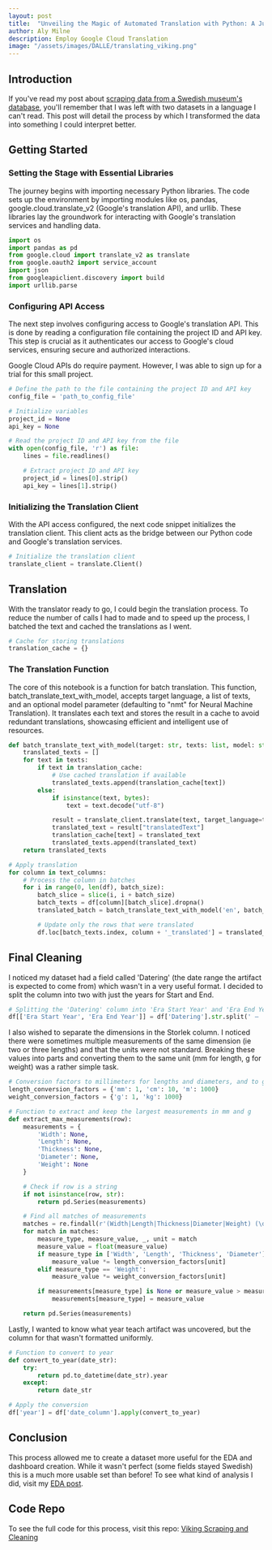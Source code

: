 ```yaml
---
layout: post
title:  "Unveiling the Magic of Automated Translation with Python: A Jupyter Notebook Guide Introduction"
author: Aly Milne
description: Employ Google Cloud Translation
image: "/assets/images/DALLE/translating_viking.png"
---
```


## Introduction

If you've read my post about [scraping data from a Swedish museum's database](https://alpal923.github.io/2023/11/29/viking-data-scraping.html), you'll remember that I was left with two datasets in a language I can't read. This post will detail the process by which I transformed the data into something I could interpret better.

## Getting Started
### Setting the Stage with Essential Libraries
The journey begins with importing necessary Python libraries. The code sets up the environment by importing modules like os, pandas, google.cloud.translate_v2 (Google's translation API), and urllib. These libraries lay the groundwork for interacting with Google's translation services and handling data.

```python
import os
import pandas as pd
from google.cloud import translate_v2 as translate
from google.oauth2 import service_account
import json
from googleapiclient.discovery import build
import urllib.parse
```

### Configuring API Access
The next step involves configuring access to Google's translation API. This is done by reading a configuration file containing the project ID and API key. This step is crucial as it authenticates our access to Google's cloud services, ensuring secure and authorized interactions.

Google Cloud APIs do require payment. However, I was able to sign up for a trial for this small project.

```python
# Define the path to the file containing the project ID and API key
config_file = 'path_to_config_file'

# Initialize variables
project_id = None
api_key = None

# Read the project ID and API key from the file
with open(config_file, 'r') as file:
    lines = file.readlines()

    # Extract project ID and API key
    project_id = lines[0].strip()
    api_key = lines[1].strip()
```

### Initializing the Translation Client
With the API access configured, the next code snippet initializes the translation client. This client acts as the bridge between our Python code and Google's translation services.

```python
# Initialize the translation client
translate_client = translate.Client()
```

## Translation
With the translator ready to go, I could begin the translation process. To reduce the number of calls I had to made and to speed up the process, I batched the text and cached the translations as I went.

```python
# Cache for storing translations
translation_cache = {}
```

### The Translation Function
The core of this notebook is a function for batch translation. This function, batch_translate_text_with_model, accepts target language, a list of texts, and an optional model parameter (defaulting to "nmt" for Neural Machine Translation). It translates each text and stores the result in a cache to avoid redundant translations, showcasing efficient and intelligent use of resources.


```python
def batch_translate_text_with_model(target: str, texts: list, model: str = "nmt") -> list:
    translated_texts = []
    for text in texts:
        if text in translation_cache:
            # Use cached translation if available
            translated_texts.append(translation_cache[text])
        else:
            if isinstance(text, bytes):
                text = text.decode("utf-8")

            result = translate_client.translate(text, target_language=target, model=model)
            translated_text = result["translatedText"]
            translation_cache[text] = translated_text
            translated_texts.append(translated_text)
    return translated_texts

# Apply translation
for column in text_columns:
    # Process the column in batches
    for i in range(0, len(df), batch_size):
        batch_slice = slice(i, i + batch_size)
        batch_texts = df[column][batch_slice].dropna()
        translated_batch = batch_translate_text_with_model('en', batch_texts.tolist())

        # Update only the rows that were translated
        df.loc[batch_texts.index, column + '_translated'] = translated_batch
```

## Final Cleaning
I noticed my dataset had a field called 'Datering' (the date range the artifact is expected to come from) which wasn't in a very useful format. I decided to split the column into two with just the years for Start and End.

```python
# Splitting the 'Datering' column into 'Era Start Year' and 'Era End Year'
df[['Era Start Year', 'Era End Year']] = df['Datering'].str.split(' – ', expand=True)
```

I also wished to separate the dimensions in the Storlek column. I noticed there were sometimes multiple measurements of the same dimension (ie two or three lengths) and that the units were not standard. Breaking these values into parts and converting them to the same unit (mm for length, g for weight) was a rather simple task.

```python
# Conversion factors to millimeters for lengths and diameters, and to grams for weight
length_conversion_factors = {'mm': 1, 'cm': 10, 'm': 1000}
weight_conversion_factors = {'g': 1, 'kg': 1000}

# Function to extract and keep the largest measurements in mm and g
def extract_max_measurements(row):
    measurements = {
        'Width': None,
        'Length': None,
        'Thickness': None,
        'Diameter': None,
        'Weight': None
    }

    # Check if row is a string
    if not isinstance(row, str):
        return pd.Series(measurements)

    # Find all matches of measurements
    matches = re.findall(r'(Width|Length|Thickness|Diameter|Weight) (\d+(\.\d+)?) (mm|cm|m|g|kg)', row)
    for match in matches:
        measure_type, measure_value, _, unit = match
        measure_value = float(measure_value)
        if measure_type in ['Width', 'Length', 'Thickness', 'Diameter']:
            measure_value *= length_conversion_factors[unit]
        elif measure_type == 'Weight':
            measure_value *= weight_conversion_factors[unit]

        if measurements[measure_type] is None or measure_value > measurements[measure_type]:
            measurements[measure_type] = measure_value

    return pd.Series(measurements)
```

Lastly, I wanted to know what year teach artifact was uncovered, but the column for that wasn't formatted uniformly. 

```python
# Function to convert to year
def convert_to_year(date_str):
    try:
        return pd.to_datetime(date_str).year
    except:
        return date_str

# Apply the conversion
df['year'] = df['date_column'].apply(convert_to_year)
```

## Conclusion
This process allowed me to create a dataset more useful for the EDA and dashboard creation. While it wasn't perfect (some fields stayed Swedish) this is a much more usable set than before! To see what kind of analysis I did, visit my [EDA post](https://alpal923.github.io/2023/12/12/EDA-insights.html).

## Code Repo
To see the full code for this process, visit this repo:
[Viking Scraping and Cleaning](https://github.com/alpal923/Scraping_Viking_Data)